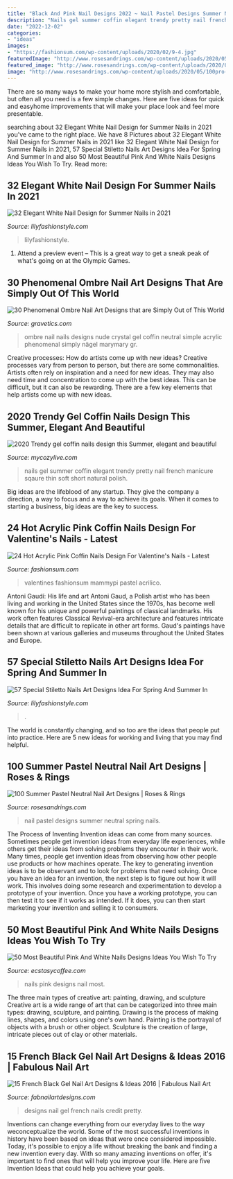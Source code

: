 ```yaml
---
title: "Black And Pink Nail Designs 2022 ~ Nail Pastel Designs Summer Neutral Spring Nails"
description: "Nails gel summer coffin elegant trendy pretty nail french manicure sqaure thin soft short natural polish"
date: "2022-12-02"
categories:
- "ideas"
images:
- "https://fashionsum.com/wp-content/uploads/2020/02/9-4.jpg"
featuredImage: "http://www.rosesandrings.com/wp-content/uploads/2020/05/100pro-Spring-Summer-Pastel-Neutral-Nail-Art-Designs-84.jpg"
featured_image: "http://www.rosesandrings.com/wp-content/uploads/2020/05/100pro-Spring-Summer-Pastel-Neutral-Nail-Art-Designs-84.jpg"
image: "http://www.rosesandrings.com/wp-content/uploads/2020/05/100pro-Spring-Summer-Pastel-Neutral-Nail-Art-Designs-84.jpg"
---
```



There are so many ways to make your home more stylish and comfortable, but often all you need is a few simple changes. Here are five ideas for quick and easyhome improvements that will make your place look and feel more presentable.

	

		
searching about 32 Elegant White Nail Design for Summer Nails in 2021 you've came to the right place. We have 8 Pictures about 32 Elegant White Nail Design for Summer Nails in 2021 like 32 Elegant White Nail Design for Summer Nails in 2021, 57 Special Stiletto Nails Art Designs Idea For Spring And Summer In and also 50 Most Beautiful Pink And White Nails Designs Ideas You Wish To Try. Read more:
		
    
## 32 Elegant White Nail Design For Summer Nails In 2021

<img loading=lazy src="https://lilyfashionstyle.com/wp-content/uploads/2021/05/24.jpg" onerror="this.onerror=null;this.src='https://tse4.mm.bing.net/th?id=OIP.Vm5MYud5A0Zo1BhzSnwx2AHaLH&amp;pid=15.1';" alt="32 Elegant White Nail Design for Summer Nails in 2021">

_Source: lilyfashionstyle.com_

>lilyfashionstyle. 

	

1. Attend a preview event – This is a great way to get a sneak peak of what's going on at the Olympic Games.

    
## 30 Phenomenal Ombre Nail Art Designs That Are Simply Out Of This World

<img loading=lazy src="http://www.gravetics.com/wp-content/uploads/2017/08/Nude-ombre-nails.jpg" onerror="this.onerror=null;this.src='https://tse3.mm.bing.net/th?id=OIP.OWSIGsdCgMHVjE1sPzJXnQHaJ_&amp;pid=15.1';" alt="30 Phenomenal Ombre Nail Art Designs that are Simply Out of This World">

_Source: gravetics.com_

>ombre nail nails designs nude crystal gel coffin neutral simple acrylic phenomenal simply nägel marymary gr. 

	

Creative processes: How do artists come up with new ideas?
Creative processes vary from person to person, but there are some commonalities. Artists often rely on inspiration and a need for new ideas. They may also need time and concentration to come up with the best ideas. This can be difficult, but it can also be rewarding. There are a few key elements that help artists come up with new ideas.

    
## 2020 Trendy Gel Coffin Nails Design This Summer, Elegant And Beautiful

<img loading=lazy src="https://mycozylive.com/wp-content/uploads/2020/06/15-3.jpg" onerror="this.onerror=null;this.src='https://tse4.mm.bing.net/th?id=OIP.UM-Yn7JtY71uAFJiY9CLiQHaIi&amp;pid=15.1';" alt="2020 Trendy gel coffin nails design this Summer, elegant and beautiful">

_Source: mycozylive.com_

>nails gel summer coffin elegant trendy pretty nail french manicure sqaure thin soft short natural polish. 

	

Big ideas are the lifeblood of any startup. They give the company a direction, a way to focus and a way to achieve its goals. When it comes to starting a business, big ideas are the key to success.

    
## 24 Hot Acrylic Pink Coffin Nails Design For Valentine&#039;s Nails - Latest

<img loading=lazy src="https://fashionsum.com/wp-content/uploads/2020/02/9-4.jpg" onerror="this.onerror=null;this.src='https://tse4.mm.bing.net/th?id=OIP.8VVfymWFka0L1KPzx8Hd6gHaKw&amp;pid=15.1';" alt="24 Hot Acrylic Pink Coffin Nails Design For Valentine&#039;s Nails - Latest">

_Source: fashionsum.com_

>valentines fashionsum mammypi pastel acrilico. 

	

Antoni Gaudí: His life and art
Antoni Gaud, a Polish artist who has been living and working in the United States since the 1970s, has become well known for his unique and powerful paintings of classical landmarks. His work often features Classical Revival-era architecture and features intricate details that are difficult to replicate in other art forms. Gaud's paintings have been shown at various galleries and museums throughout the United States and Europe.

    
## 57 Special Stiletto Nails Art Designs Idea For Spring And Summer In

<img loading=lazy src="https://lilyfashionstyle.com/wp-content/uploads/2020/04/22-14.jpg" onerror="this.onerror=null;this.src='https://tse4.mm.bing.net/th?id=OIP.CuKltN4Y7j7HPoa9rgdg9wHaKh&amp;pid=15.1';" alt="57 Special Stiletto Nails Art Designs Idea For Spring And Summer In">

_Source: lilyfashionstyle.com_

>. 

	

The world is constantly changing, and so too are the ideas that people put into practice. Here are 5 new ideas for working and living that you may find helpful.

    
## 100 Summer Pastel Neutral Nail Art Designs | Roses &amp; Rings

<img loading=lazy src="http://www.rosesandrings.com/wp-content/uploads/2020/05/100pro-Spring-Summer-Pastel-Neutral-Nail-Art-Designs-84.jpg" onerror="this.onerror=null;this.src='https://tse4.mm.bing.net/th?id=OIP.NZRkYa_Lkt4kDBaJZ6swlQHaJQ&amp;pid=15.1';" alt="100 Summer Pastel Neutral Nail Art Designs | Roses &amp; Rings">

_Source: rosesandrings.com_

>nail pastel designs summer neutral spring nails. 

	

The Process of Inventing
Invention ideas can come from many sources. Sometimes people get invention ideas from everyday life experiences, while others get their ideas from solving problems they encounter in their work. Many times, people get invention ideas from observing how other people use products or how machines operate. The key to generating invention ideas is to be observant and to look for problems that need solving.
Once you have an idea for an invention, the next step is to figure out how it will work. This involves doing some research and experimentation to develop a prototype of your invention. Once you have a working prototype, you can then test it to see if it works as intended. If it does, you can then start marketing your invention and selling it to consumers.

    
## 50 Most Beautiful Pink And White Nails Designs Ideas You Wish To Try

<img loading=lazy src="https://www.ecstasycoffee.com/wp-content/uploads/2016/10/Floral-Nail-Art.jpg" onerror="this.onerror=null;this.src='https://tse4.mm.bing.net/th?id=OIP.yzwvwN8cWwB0HmHqN7gIpwHaJ4&amp;pid=15.1';" alt="50 Most Beautiful Pink And White Nails Designs Ideas You Wish To Try">

_Source: ecstasycoffee.com_

>nails pink designs nail most. 

	

The three main types of creative art: painting, drawing, and sculpture
Creative art is a wide range of art that can be categorized into three main types: drawing, sculpture, and painting. Drawing is the process of making lines, shapes, and colors using one's own hand. Painting is the portrayal of objects with a brush or other object. Sculpture is the creation of large, intricate pieces out of clay or other materials.

    
## 15 French Black Gel Nail Art Designs &amp; Ideas 2016 | Fabulous Nail Art

<img loading=lazy src="http://fabnailartdesigns.com/wp-content/uploads/2016/04/15-French-Black-Gel-Nail-Art-Designs-Ideas-2016-13.jpg" onerror="this.onerror=null;this.src='https://tse1.mm.bing.net/th?id=OIP.cyFzTIagao_3GSmI6tdsZAHaI1&amp;pid=15.1';" alt="15 French Black Gel Nail Art Designs &amp; Ideas 2016 | Fabulous Nail Art">

_Source: fabnailartdesigns.com_

>designs nail gel french nails credit pretty. 

	

Inventions can change everything from our everyday lives to the way weconceptualize the world. Some of the most successful inventions in history have been based on ideas that were once considered impossible. Today, it's possible to enjoy a life without breaking the bank and finding a new invention every day. With so many amazing inventions on offer, it's important to find ones that will help you improve your life. Here are five Invention Ideas that could help you achieve your goals.

